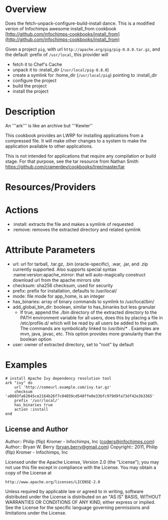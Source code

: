 Overview        
========

Does the fetch-unpack-configure-build-install dance. This is a
modified  verion of Infochimps awesome install_from cookbook
 [http://github.com/infochimps-cookbooks/install_from](http://github.com/infochimps-cookbooks/install_from)

Given a project `pig`, with url `http://apache.org/pig/pig-0.8.0.tar.gz`, and
the default :prefix of `/usr/local`, this provider will

* fetch  it to Chef's Cache
* unpack it to :install_dir  (`/usr/local/pig-0.8.0`)
* create a symlink for :home_dir (`/usr/local/pig`) pointing to :install_dir
* configure the project
* build the project
* install the project


Description
===========

An '''ark''' is like an archive but '''Kewler''

This cookbook provides an LWRP for installing applications from a
compressed file. It will make other changes to a system to make the
application available to other applications.

This is not intended for applications that require any compilation or
build stage. For that purpose, see the tar resource from Nathan Smith https://github.com/cramerdev/cookbooks/tree/master/tar

Resources/Providers
===================

# Actions

- :install: extracts the file and makes a symlink of requested
- :remove: removes the extracted directory and related symlink

# Attribute Parameters

- url: url for tarball, .tar.gz, .bin (oracle-specific), .war, .jar,  and .zip
  currently supported. Also supports special syntax
  :name:version:apache_mirror: that will auto-magically construct
  download url from the apache mirrors site
- checksum: sha256 checksum, used for security 
- prefix: prefix for installation, defaults to /usr/local/
- mode: file mode for app_home, is an integer
- has_binaries: array of binary commands to symlink to /usr/local/bin/
- add_global_bin_dir: boolean, similar to has_binaries but less granular
  - If true, append the ./bin directory of the extracted directory to
  the PATH environment  variable for all users, does this by placing a file in /etc/profile.d/ which will be read by all users
  be added to the path. The commands are symbolically linked to
  /usr/bin/* . Examples are mvn, java, javac, etc. This option
  provides more granularity than the boolean option
- user: owner of extracted directory, set to "root" by default

# Examples

    # install Apache Ivy dependency resolution tool
    ark "ivy" do
        url 'http://someurl.example.com/ivy.tar.gz'
        checksum  'a8603fa62045ce2164b26f7c04859cd548ffe0e33bfc979d9fa73df42e3b3365'
        prefix '/usr/local/'
        has_binaries true
        action :install
    end


## License and Author

Author::                Philip (flip) Kromer - Infochimps, Inc (<coders@infochimps.com>)
Author:: Bryan W. Berry (<bryan.berry@gmail.com>)
Copyright::             2011, Philip (flip) Kromer - Infochimps, Inc

Licensed under the Apache License, Version 2.0 (the "License");
you may not use this file except in compliance with the License.
You may obtain a copy of the License at

    http://www.apache.org/licenses/LICENSE-2.0

Unless required by applicable law or agreed to in writing, software
distributed under the License is distributed on an "AS IS" BASIS,
WITHOUT WARRANTIES OR CONDITIONS OF ANY KIND, either express or implied.
See the License for the specific language governing permissions and
limitations under the License.
